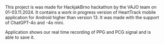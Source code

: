 This project is was made for HackjakBrno hackathon by the VAJO team on 01-03.11.2024.
It contains a work in progress version of HeartTrack mobile application for Android higher than version 13.
It was made with the support of ChatGPT-4o and -4o mini.

Application shows our real time recording of PPG and PCG signal and is able to save it.
